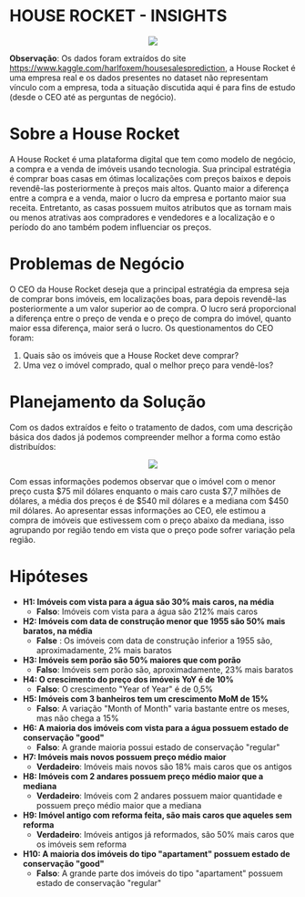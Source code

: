 # HOUSE ROCKET - INSIGHTS

<p align="center"> 
<img src="https://user-images.githubusercontent.com/76838937/147371237-fffd5dc5-3366-4522-bbbc-093f0b83b576.jpg">
</p>

**Observação**: Os dados foram extraídos do site https://www.kaggle.com/harlfoxem/housesalesprediction, a House Rocket é uma empresa real e os dados presentes no dataset não representam vínculo com a empresa, toda a situação discutida aqui é para fins de estudo (desde o CEO até as perguntas de negócio).


# Sobre a House Rocket

A House Rocket é uma plataforma digital que tem como modelo de negócio, a compra e a venda de imóveis usando tecnologia. Sua principal estratégia é comprar boas casas em ótimas localizações com preços baixos e depois revendê-las posteriormente à preços mais altos. Quanto maior a diferença entre a compra e a venda, maior o lucro da empresa e portanto maior sua receita.
Entretanto, as casas possuem muitos atributos que as tornam mais ou menos atrativas aos compradores e vendedores e a localização e o período do ano também podem influenciar os preços.


# Problemas de Negócio

O CEO da House Rocket deseja que a principal estratégia da empresa seja de comprar bons imóveis, em localizações boas, para depois revendê-las posteriormente a um valor superior ao de compra. O lucro será proporcional a diferença entre o preço de venda e o preço de compra do imóvel, quanto maior essa diferença, maior será o lucro. Os questionamentos do CEO foram:

1. Quais são os imóveis que a House Rocket deve comprar?
2. Uma vez o imóvel comprado, qual o melhor preço para vendê-los?


# Planejamento da Solução

Com os dados extraídos e feito o tratamento de dados, com uma descrição básica dos dados já podemos compreender melhor a forma como estão distribuídos:

<p align="center"> 
<img src="https://user-images.githubusercontent.com/76838937/147372098-fda0b167-95e6-443a-81a9-6298f3f57df3.png">
</p>

Com essas informações podemos observar que o imóvel com o menor preço custa $75 mil dólares enquanto o mais caro custa $7,7 milhões de dólares, a média dos preços é de $540 mil dólares e a mediana com $450 mil dólares. Ao apresentar essas informações ao CEO, ele estimou a compra de imóveis que estivessem com o preço abaixo da mediana, isso agrupando por região tendo em vista que o preço pode sofrer variação pela região.


# Hipóteses 

- **H1: Imóveis com vista para a água são 30% mais caros, na média**
    - **Falso**: Imóveis com vista para a água são 212% mais caros    
- **H2: Imóveis com data de construção menor que 1955 são 50% mais baratos, na média**
    - **False** : Os imóveis com data de construção inferior a 1955 são, aproximadamente, 2% mais baratos
- **H3: Imóveis sem porão são 50% maiores que com porão**
    - **Falso**: Imóveis sem porão são, aproximadamente, 23% mais baratos
- **H4: O crescimento do preço dos imóveis YoY é de 10%**
    - **Falso**: O crescimento "Year of Year" é de 0,5%
- **H5: Imóveis com 3 banheiros tem um crescimento MoM de 15%**
    - **Falso**: A variação "Month of Month" varia bastante entre os meses, mas não chega a 15%
- **H6: A maioria dos imóveis com vista para a água possuem estado de conservação "good"**
    - **Falso**: A grande maioria possui estado de conservação "regular"
- **H7: Imóveis mais novos possuem preço médio maior**
    - **Verdadeiro**: Imóveis mais novos são 18% mais caros que os antigos
- **H8: Imóveis com 2 andares possuem preço médio maior que a mediana**
    - **Verdadeiro**: Imóveis com 2 andares possuem maior quantidade e possuem preço médio maior que a mediana
- **H9: Imóvel antigo com reforma feita, são mais caros que aqueles sem reforma**
    - **Verdadeiro**: Imóveis antigos já reformados, são 50% mais caros que os imóveis sem reforma
- **H10: A maioria dos imóveis do tipo "apartament" possuem estado de conservação "good"**
    - **Falso**: A grande parte dos imóveis do tipo "apartament" possuem estado de conservação "regular"
